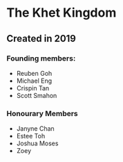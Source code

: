 # The Khet Kingdom

## Created in 2019

### Founding members:
-  Reuben Goh
-  Michael Eng
-  Crispin Tan
-  Scott Smahon

### Honourary Members
- Janyne Chan
- Estee Toh
- Joshua Moses
- Zoey
